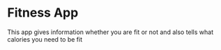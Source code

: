 # Fitness App
This app gives information whether you are fit or not and also tells what calories you need to be fit


